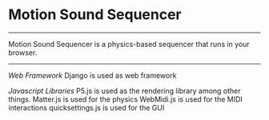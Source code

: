 # Motion Sound Sequencer 
---

Motion Sound Sequencer is a physics-based sequencer that runs in your browser. 

---

*Web Framework*
Django is used as web framework

*Javascript Libraries*
P5.js is used as the rendering library among other things. 
Matter.js is used for the physics
WebMidi.js is used for the MIDI interactions
quicksettings.js is used for the GUI
